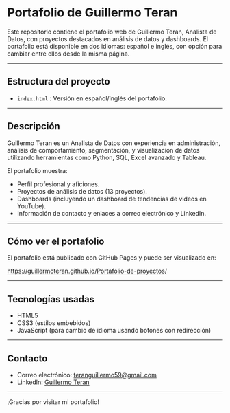 # Portafolio de Guillermo Teran

Este repositorio contiene el portafolio web de Guillermo Teran, Analista de Datos, con proyectos destacados en análisis de datos y dashboards. El portafolio está disponible en dos idiomas: español e inglés, con opción para cambiar entre ellos desde la misma página.

---

## Estructura del proyecto

- `index.html` : Versión en español/inglés del portafolio.

---

## Descripción

Guillermo Teran es un Analista de Datos con experiencia en administración, análisis de comportamiento, segmentación, y visualización de datos utilizando herramientas como Python, SQL, Excel avanzado y Tableau.

El portafolio muestra:

- Perfil profesional y aficiones.
- Proyectos de análisis de datos (13 proyectos).
- Dashboards (incluyendo un dashboard de tendencias de videos en YouTube).
- Información de contacto y enlaces a correo electrónico y LinkedIn.

---

## Cómo ver el portafolio

El portafolio está publicado con GitHub Pages y puede ser visualizado en:

https://guillermoteran.github.io/Portafolio-de-proyectos/ 

---

## Tecnologías usadas

- HTML5
- CSS3 (estilos embebidos)
- JavaScript (para cambio de idioma usando botones con redirección)

---

## Contacto

- Correo electrónico: teranguillermo59@gmail.com
- LinkedIn: [Guillermo Teran](https://www.linkedin.com/in/guillermo-teran)

---

¡Gracias por visitar mi portafolio!
